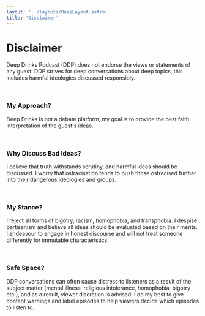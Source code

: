 ```yaml
---
layout: '../layouts/BaseLayout.astro'
title: 'Disclaimer'
---
```


<h1 class="text-2xl">
Disclaimer
</h1>
<p>Deep Drinks Podcast (DDP) does not endorse the views or statements of any guest. DDP strives for deep conversations about deep topics, this includes harmful ideologies discussed responsibly.</p>
<br />

<h3 class="text-xl">My Approach?</h3>
<p>Deep Drinks is not a debate platform; my goal is to provide the best faith interpretation of the guest's ideas.</p>
<br />

<h3 class="text-xl">Why Discuss Bad Ideas?</h3>
<p>I believe that truth withstands scrutiny, and harmful ideas should be discussed. I worry that ostracisation tends to push those ostracised further into their dangerous ideologies and groups.</p>
<br />

<h3 class="text-xl">My Stance?</h3>
<p>I reject all forms of bigotry, racism, homophobia, and transphobia. I despise partisanism and believe all ideas should be evaluated based on their merits. I endeavour to engage in honest discourse and will not treat someone differently for immutable characteristics.</p>

<br />

<h3 class="text-xl">Safe Space?</h3>
<p>DDP conversations can often cause distress to listeners as a result of the subject matter (mental illness, religious intolerance, homophobia, bigotry etc.), and as a result, viewer discretion is advised. I do my best to give content warnings and label episodes to help viewers decide which episodes to listen to.</p>